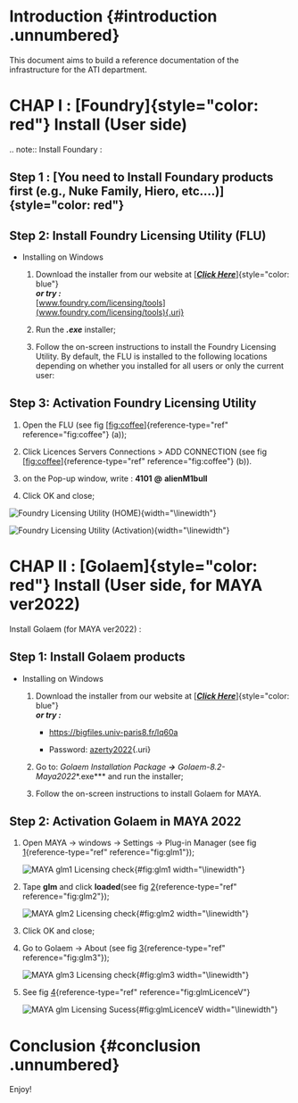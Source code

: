# Introduction {#introduction .unnumbered}

This document aims to build a reference documentation of the
infrastructure for the ATI department.

# CHAP I : [**Foundry**]{style="color: red"} Install (User side)
.. note::
  Install Foundary :

## Step 1 : **[You need to Install Foundary products first (e.g., Nuke Family, Hiero, etc\....)]{style="color: red"}**

## Step 2: Install Foundry Licensing Utility (FLU)

-   Installing on Windows

    1.  Download the installer from our website at [***[Click
        Here](https://thefoundry.s3.amazonaws.com/products/licensing/releases/8.1.6/FoundryLicensingUtility_8.1.6.exe)***]{style="color: blue"}\
        ***or try :***\
        [www.foundry.com/licensing/tools](www.foundry.com/licensing/tools){.uri}

    2.  Run the ***.exe*** installer;

    3.  Follow the on-screen instructions to install the Foundry
        Licensing Utility. By default, the FLU is installed to the
        following locations depending on whether you installed for all
        users or only the current user:

## Step 3: Activation Foundry Licensing Utility 

1.  Open the FLU (see fig
    [\[fig:coffee\]](#fig:coffee){reference-type="ref"
    reference="fig:coffee"} (a));

2.  Click Licences Servers Connections \> ADD CONNECTION (see fig
    [\[fig:coffee\]](#fig:coffee){reference-type="ref"
    reference="fig:coffee"} (b)).

3.  on the Pop-up window, write : **4101** **@** **alienM1bull**

4.  Click OK and close;

![Foundry Licensing Utility (HOME)](flu1.png){width="\\linewidth"}

![Foundry Licensing Utility (Activation)](flu2.png){width="\\linewidth"}

# CHAP II : [**Golaem**]{style="color: red"} Install (User side, for MAYA ver2022)

Install Golaem (for MAYA ver2022) :

## Step 1: Install Golaem products

-   Installing on Windows

    1.  Download the installer from our website at [***[Click
        Here](https://bigfiles.univ-paris8.fr/lq60a)***]{style="color: blue"}\
        ***or try :***

        -   <https://bigfiles.univ-paris8.fr/lq60a>

        -   Password: [azerty2022](azerty2022){.uri}

    2.  Go to: *Golaem Installation Package **-\>**
        Golaem-8.2-Maya2022**.exe*** and run the installer;

    3.  Follow the on-screen instructions to install Golaem for MAYA.

## Step 2: Activation Golaem in MAYA 2022 

1.  Open MAYA -\> windows -\> Settings -\> Plug-in Manager (see fig
    [1](#fig:glm1){reference-type="ref" reference="fig:glm1"});

    ![MAYA glm1 Licensing check](glm1.png){#fig:glm1
    width="\\linewidth"}

2.  Tape **glm** and click **loaded**(see fig
    [2](#fig:glm2){reference-type="ref" reference="fig:glm2"});

    ![MAYA glm2 Licensing check](glm2.png){#fig:glm2
    width="\\linewidth"}

3.  Click OK and close;

4.  Go to Golaem -\> About (see fig [3](#fig:glm3){reference-type="ref"
    reference="fig:glm3"});

    ![MAYA glm3 Licensing check](glm3.png){#fig:glm3
    width="\\linewidth"}

5.  See fig [4](#fig:glmLicenceV){reference-type="ref"
    reference="fig:glmLicenceV"}

    ![MAYA glm Licensing Sucess](glmLicenseV.png){#fig:glmLicenceV
    width="\\linewidth"}

# Conclusion {#conclusion .unnumbered}

Enjoy!